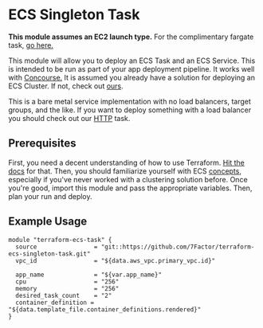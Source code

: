 # ECS Singleton Task

**This module assumes an EC2 launch type.** For the complimentary fargate task, [go here.](https://github.com/7Factor/terraform-fargate-ecs-singleton-task)

This module will allow you to deploy an ECS Task and an ECS Service. This is intended to be run as part of your app deployment
pipeline. It works well with [Concourse.](https://concourse-ci.org) It is assumed you already have a solution for deploying an
ECS Cluster. If not, check out [ours](https://github.com/7Factor/terraform-ecs-cluster).

This is a bare metal service implementation with no load balancers, target groups, and the like. If you want to deploy something
with a load balancer you should check out our [HTTP](https://github.com/7Factor/terraform-ecs-http-task) task.

## Prerequisites

First, you need a decent understanding of how to use Terraform. [Hit the docs](https://www.terraform.io/intro/index.html) for that.
Then, you should familiarize yourself with ECS [concepts](https://aws.amazon.com/ecs/getting-started/), especially if you've
never worked with a clustering solution before. Once you're good, import this module and  pass the appropriate variables.
Then, plan your run and deploy.

## Example Usage

```hcl-terraform
module "terraform-ecs-task" {
  source                = "git::https://github.com/7Factor/terraform-ecs-singleton-task.git"
  vpc_id                = "${data.aws_vpc.primary_vpc.id}"

  app_name              = "${var.app_name}"
  cpu                   = "256"
  memory                = "256"
  desired_task_count    = "2"
  container_definition = "${data.template_file.container_definitions.rendered}"
}
```
